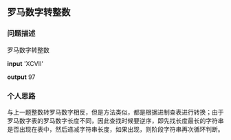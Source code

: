 ## 罗马数字转整数

### 问题描述

罗马数字转整数

**input** 'XCVII'

**output** 97

### 个人思路

与上一题整数转罗马数字相反，但是方法类似，都是根据进制查表进行转换；由于罗马数字表的罗马数字长度不同，因此查找时候要逆序，即先找长度最长的字符串是否出现在表中，然后递减字符串长度，如果出现，则阶段字符串再次循环判断。

